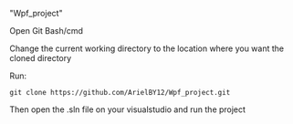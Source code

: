 "Wpf_project" 

Open  Git Bash/cmd

Change the current working directory to the location where you want the cloned directory

Run:

```git clone https://github.com/ArielBY12/Wpf_project.git```

Then open the .sln file on your visualstudio and run the project
